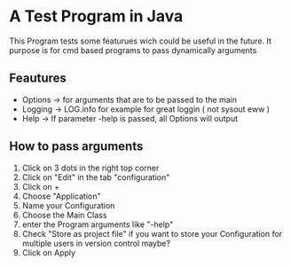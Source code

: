 # A Test Program in Java

This Program tests some featurues wich could be useful in the future. It purpose is for cmd based programs to pass dynamically arguments 

## Feautures
* Options -> for arguments that are to be passed to the main
* Logging -> LOG.info for example for great loggin ( not sysout eww )
* Help -> If parameter -help is passed, all Options will output

## How to pass arguments
1. Click on 3 dots in the right top corner
2. Click on "Edit" in the tab "configuration"
3. Click on +
4. Choose "Application"
5. Name your Configuration
6. Choose the Main Class
7. enter the Program arguments like "-help"
8. Check "Store as project file" if you want to store your Configuration for multiple users in version control maybe?
9. Click on Apply
